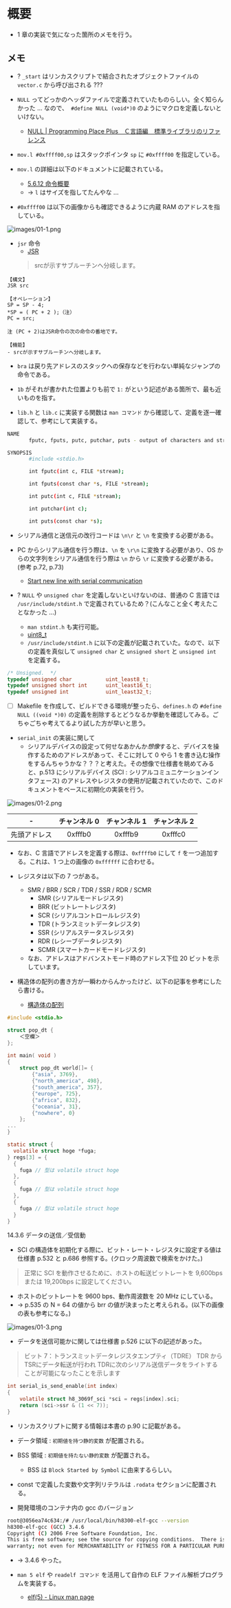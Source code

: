 # 概要

- 1 章の実装で気になった箇所のメモを行う。

## メモ

- ? `_start` はリンカスクリプトで結合されたオブジェクトファイルの `vector.c` から呼び出される ???

- `NULL` ってどっかのヘッダファイルで定義されていたものらしい。全く知らんかった ... なので、` #define NULL (void*)0` のようにマクロを定義しないといけない。
  - [NULL | Programming Place Plus　Ｃ言語編　標準ライブラリのリファレンス](https://programming-place.net/ppp/contents/c/appendix/reference/NULL.html)

- `mov.l #0xffff00,sp` はスタックポインタ `sp` に `#0xffff00` を指定している。

- `mov.l` の詳細は以下のドキュメントに記載されている。
  - [5.6.12 命令概要](http://tool-support.renesas.com/autoupdate/support/onlinehelp/ja-JP/csp/V4.01.00/CS+.chm/Compiler-CCRX.chm/Output/ccrx05c0612y.html)
  - -> `l` はサイズを指してたんやな ...

- `#0xffff00` は以下の画像からも確認できるように内蔵 RAM のアドレスを指している。

![images/01-1.png](images/01-1.png)

- `jsr` 命令
  - [JSR](http://tool-support.renesas.com/autoupdate/support/onlinehelp/ja-JP/csp/V4.01.00/CS+.chm/Compiler-CCRX.chm/Output/ccrx05c0613y0029.html)
  > srcが示すサブルーチンへ分岐します。

```
【構文】
JSR src

【オペレーション】
SP = SP - 4;
*SP = ( PC + 2 );（注）
PC = src;

注 (PC + 2)はJSR命令の次の命令の番地です。
 
【機能】
- srcが示すサブルーチンへ分岐します。
```

- `bra` は戻り先アドレスのスタックへの保存などを行わない単純なジャンプの命令である。
- `1b` がそれが書かれた位置よりも前で `1:` がという記述がある箇所で、最も近いものを指す。

- `lib.h` と `lib.c` に実装する関数は `man コマンド` から確認して、定義を逐一確認して、参考にして実装する。

```bash
NAME
       fputc, fputs, putc, putchar, puts - output of characters and strings

SYNOPSIS
       #include <stdio.h>

       int fputc(int c, FILE *stream);

       int fputs(const char *s, FILE *stream);

       int putc(int c, FILE *stream);

       int putchar(int c);

       int puts(const char *s);
```

- シリアル通信と送信元の改行コードは `\n\r` と `\n` を変換する必要がある。
- PC からシリアル通信を行う際は、`\n` を `\r\n` に変換する必要があり、OS からの文字列をシリアル通信を行う際は `\n` から `\r` に変換する必要がある。(参考 p.72, p.73)
  - [Start new line with serial communication](https://stackoverflow.com/questions/11318638/start-new-line-with-serial-communication)

- ? `NULL` や `unsigned char` を定義しないといけないのは、普通の C 言語では `/usr/include/stdint.h` で定義されているため？(こんなこと全く考えたことなかった ...)
  - `man stdint.h` も実行可能。
  - [uint8_t](https://www.wdic.org/w/TECH/uint8_t)
  - `/usr/include/stdint.h` に以下の定義が記載されていた。なので、以下の定義を真似して `unsigned char` と `unsigned short` と `unsigned int` を定義する。

```c
/* Unsigned.  */
typedef unsigned char           uint_least8_t;
typedef unsigned short int      uint_least16_t;
typedef unsigned int            uint_least32_t;
```

- [ ] Makefile を作成して、ビルドできる環境が整ったら、`defines.h` の `#define NULL ((void *)0)` の定義を削除するとどうなるか挙動を確認してみる。ごちゃごちゃ考えてるより試した方が早いと思う。

- `serial_init` の実装に関して
  - シリアルデバイスの設定って何せなあかんか*想像*すると、デバイスを操作するためのアドレスがあって、そこに対して 0 やら 1 を書き込む操作をするんちゃうかな？？？と考えた。その想像で仕様書を眺めてみると、p.513 にシリアルデバイス (SCI : シリアルコミュニケーションインタフェース) のアドレスやレジスタの使用が記載されていたので、このドキュメントをベースに初期化の実装を行う。

![images/01-2.png](images/01-2.png)

| - | チャンネル 0 | チャンネル 1 | チャンネル 2 |
|:-:|:----------:|:-------------:|:------:|
| 先頭アドレス | 0xfffb0 | 0xfffb9 | 0xfffc0 |

- なお、C 言語でアドレスを定義する際は、`0xffffb0` にして `f` を一つ追加する。これは、1 つ上の画像の `0xffffff` に合わせる。

- レジスタは以下の 7 つがある。
  - SMR / BRR / SCR / TDR / SSR / RDR / SCMR
    - SMR (シリアルモードレジスタ)
    - BRR (ビットレートレジスタ)
    - SCR (シリアルコントロールレジスタ)
    - TDR (トランスミットデータレジスタ)
    - SSR (シリアルステータスレジスタ)
    - RDR (レシーブデータレジスタ)
    - SCMR (スマートカードモードレジスタ)
  - なお、アドレスはアドバンストモード時のアドレス下位 20 ビットを示しています。

- 構造体の配列の書き方が一瞬わからんかったけど、以下の記事を参考にしたら書ける。
  - [構造体の配列](http://web.cc.yamaguchi-u.ac.jp/~fukuyo/prog2/603.html)

```c
#include <stdio.h>

struct pop_dt {
    ＜空欄＞
};

int main( void )
{
    struct pop_dt world[]= {
        {"asia", 3769},
        {"north_america", 498},
        {"south_america", 357},
        {"europe", 725},
        {"africa", 832},
        {"oceania", 31},
        {"nowhere", 0}
    };
...
}
```

```c
static struct {
  volatile struct hoge *fuga;
} regs[3] = {
  {
    fuga // 型は volatile struct hoge
  },
  {
    fuga // 型は volatile struct hoge
  },
  {
    fuga // 型は volatile struct hoge
  }
}
```

14.3.6 データの送信／受信動

- SCI の構造体を初期化する際に、ビット・レート・レジスタに設定する値は仕様書 p.532 と p.686 参照する。(クロック周波数で検索をかけた。)
> 正常に SCI を動作させるために、ホストの転送ビットレートを 9,600bps または 19,200bps に設定してください。

- ホストのビットレートを 9600 bps、動作周波数を 20 MHz にしている。
- -> p.535 の N = 64 の値から brr の値が決まったと考えられる。(以下の画像の表も参考になる。)

![images/01-3.png](images/01-3.png)

- データを送信可能かに関しては仕様書 p.526 に以下の記述があった。
> ビット 7：トランスミットデータレジスタエンプティ（TDRE）
> TDR から TSRにデータ転送が行われ TDRに次のシリアル送信データをライトすることが可能になったことを示します

```c
int serial_is_send_enable(int index)
{
    volatile struct h8_3069f_sci *sci = regs[index].sci;
    return (sci->ssr & (1 << 7));
}
```

- リンカスクリプトに関する情報は本書の p.90 に記載がある。
- データ領域 : `初期値を持つ静的変数` が配置される。
- BSS 領域 : `初期値を持たない静的変数` が配置される。
  - BSS は `Block Started by Symbol` に由来するらしい。
- const で定義した変数や文字列リテラルは `.rodata` セクションに配置される。

- 開発環境のコンテナ内の gcc のバージョン

```bash
root@3056ea74c634:/# /usr/local/bin/h8300-elf-gcc --version
h8300-elf-gcc (GCC) 3.4.6
Copyright (C) 2006 Free Software Foundation, Inc.
This is free software; see the source for copying conditions.  There is NO
warranty; not even for MERCHANTABILITY or FITNESS FOR A PARTICULAR PURPOSE.
```

- -> 3.4.6 やった。

- `man 5 elf` や `readelf コマンド` を活用して自作の ELF ファイル解析ブログラムを実装する。
  - [elf(5) - Linux man page](https://linux.die.net/man/5/elf)
